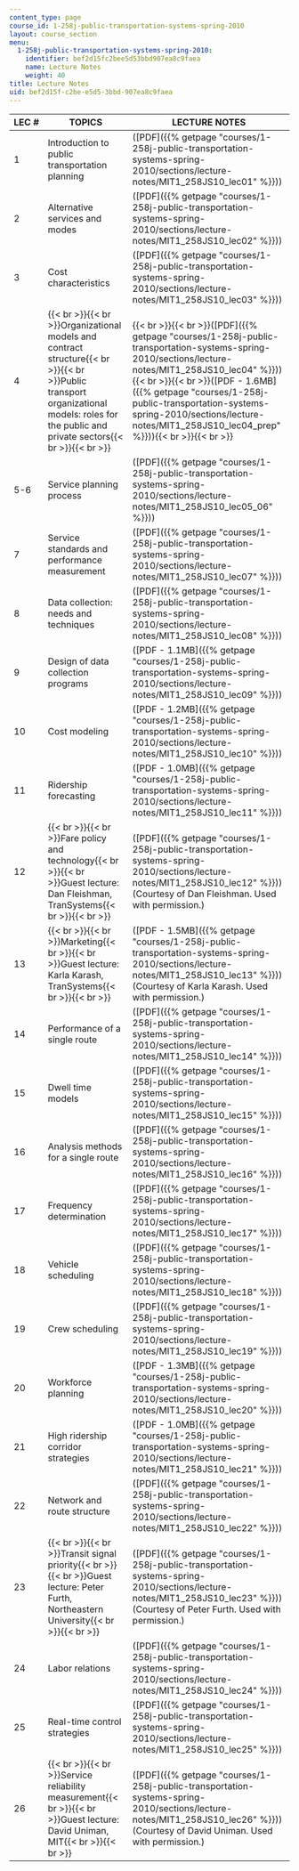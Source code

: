 ```yaml
---
content_type: page
course_id: 1-258j-public-transportation-systems-spring-2010
layout: course_section
menu:
  1-258j-public-transportation-systems-spring-2010:
    identifier: bef2d15fc2bee5d53bbd907ea8c9faea
    name: Lecture Notes
    weight: 40
title: Lecture Notes
uid: bef2d15f-c2be-e5d5-3bbd-907ea8c9faea
---
```


| LEC # | TOPICS | LECTURE NOTES |
| --- | --- | --- |
| 1 | Introduction to public transportation planning | ([PDF]({{% getpage "courses/1-258j-public-transportation-systems-spring-2010/sections/lecture-notes/MIT1_258JS10_lec01" %}})) |
| 2 | Alternative services and modes | ([PDF]({{% getpage "courses/1-258j-public-transportation-systems-spring-2010/sections/lecture-notes/MIT1_258JS10_lec02" %}})) |
| 3 | Cost characteristics | ([PDF]({{% getpage "courses/1-258j-public-transportation-systems-spring-2010/sections/lecture-notes/MIT1_258JS10_lec03" %}})) |
| 4 | {{< br >}}{{< br >}}Organizational models and contract structure{{< br >}}{{< br >}}Public transport organizational models: roles for the public and private sectors{{< br >}}{{< br >}} | {{< br >}}{{< br >}}([PDF]({{% getpage "courses/1-258j-public-transportation-systems-spring-2010/sections/lecture-notes/MIT1_258JS10_lec04" %}})){{< br >}}{{< br >}}([PDF - 1.6MB]({{% getpage "courses/1-258j-public-transportation-systems-spring-2010/sections/lecture-notes/MIT1_258JS10_lec04_prep" %}})){{< br >}}{{< br >}} |
| 5-6 | Service planning process | ([PDF]({{% getpage "courses/1-258j-public-transportation-systems-spring-2010/sections/lecture-notes/MIT1_258JS10_lec05_06" %}})) |
| 7 | Service standards and performance measurement | ([PDF]({{% getpage "courses/1-258j-public-transportation-systems-spring-2010/sections/lecture-notes/MIT1_258JS10_lec07" %}})) |
| 8 | Data collection: needs and techniques | ([PDF]({{% getpage "courses/1-258j-public-transportation-systems-spring-2010/sections/lecture-notes/MIT1_258JS10_lec08" %}})) |
| 9 | Design of data collection programs | ([PDF - 1.1MB]({{% getpage "courses/1-258j-public-transportation-systems-spring-2010/sections/lecture-notes/MIT1_258JS10_lec09" %}})) |
| 10 | Cost modeling | ([PDF - 1.2MB]({{% getpage "courses/1-258j-public-transportation-systems-spring-2010/sections/lecture-notes/MIT1_258JS10_lec10" %}})) |
| 11 | Ridership forecasting | ([PDF - 1.0MB]({{% getpage "courses/1-258j-public-transportation-systems-spring-2010/sections/lecture-notes/MIT1_258JS10_lec11" %}})) |
| 12 | {{< br >}}{{< br >}}Fare policy and technology{{< br >}}{{< br >}}Guest lecture: Dan Fleishman, TranSystems{{< br >}}{{< br >}} | ([PDF]({{% getpage "courses/1-258j-public-transportation-systems-spring-2010/sections/lecture-notes/MIT1_258JS10_lec12" %}})) (Courtesy of Dan Fleishman. Used with permission.) |
| 13 | {{< br >}}{{< br >}}Marketing{{< br >}}{{< br >}}Guest lecture: Karla Karash, TranSystems{{< br >}}{{< br >}} | ([PDF - 1.5MB]({{% getpage "courses/1-258j-public-transportation-systems-spring-2010/sections/lecture-notes/MIT1_258JS10_lec13" %}})) (Courtesy of Karla Karash. Used with permission.) |
| 14 | Performance of a single route | ([PDF]({{% getpage "courses/1-258j-public-transportation-systems-spring-2010/sections/lecture-notes/MIT1_258JS10_lec14" %}})) |
| 15 | Dwell time models | ([PDF]({{% getpage "courses/1-258j-public-transportation-systems-spring-2010/sections/lecture-notes/MIT1_258JS10_lec15" %}})) |
| 16 | Analysis methods for a single route | ([PDF]({{% getpage "courses/1-258j-public-transportation-systems-spring-2010/sections/lecture-notes/MIT1_258JS10_lec16" %}})) |
| 17 | Frequency determination | ([PDF]({{% getpage "courses/1-258j-public-transportation-systems-spring-2010/sections/lecture-notes/MIT1_258JS10_lec17" %}})) |
| 18 | Vehicle scheduling | ([PDF]({{% getpage "courses/1-258j-public-transportation-systems-spring-2010/sections/lecture-notes/MIT1_258JS10_lec18" %}})) |
| 19 | Crew scheduling | ([PDF]({{% getpage "courses/1-258j-public-transportation-systems-spring-2010/sections/lecture-notes/MIT1_258JS10_lec19" %}})) |
| 20 | Workforce planning | ([PDF - 1.3MB]({{% getpage "courses/1-258j-public-transportation-systems-spring-2010/sections/lecture-notes/MIT1_258JS10_lec20" %}})) |
| 21 | High ridership corridor strategies | ([PDF - 1.0MB]({{% getpage "courses/1-258j-public-transportation-systems-spring-2010/sections/lecture-notes/MIT1_258JS10_lec21" %}})) |
| 22 | Network and route structure | ([PDF]({{% getpage "courses/1-258j-public-transportation-systems-spring-2010/sections/lecture-notes/MIT1_258JS10_lec22" %}})) |
| 23 | {{< br >}}{{< br >}}Transit signal priority{{< br >}}{{< br >}}Guest lecture: Peter Furth, Northeastern University{{< br >}}{{< br >}} | ([PDF]({{% getpage "courses/1-258j-public-transportation-systems-spring-2010/sections/lecture-notes/MIT1_258JS10_lec23" %}})) (Courtesy of Peter Furth. Used with permission.) |
| 24 | Labor relations | ([PDF]({{% getpage "courses/1-258j-public-transportation-systems-spring-2010/sections/lecture-notes/MIT1_258JS10_lec24" %}})) |
| 25 | Real-time control strategies | ([PDF]({{% getpage "courses/1-258j-public-transportation-systems-spring-2010/sections/lecture-notes/MIT1_258JS10_lec25" %}})) |
| 26 | {{< br >}}{{< br >}}Service reliability measurement{{< br >}}{{< br >}}Guest lecture: David Uniman, MIT{{< br >}}{{< br >}} | ([PDF]({{% getpage "courses/1-258j-public-transportation-systems-spring-2010/sections/lecture-notes/MIT1_258JS10_lec26" %}})) (Courtesy of David Uniman. Used with permission.)